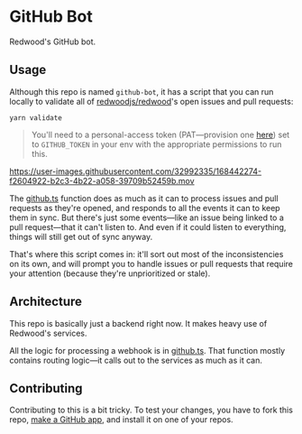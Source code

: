 # GitHub Bot

Redwood's GitHub bot.

## Usage

Although this repo is named `github-bot`, it has a script that you can run locally to validate all of [redwoodjs/redwood](https://github.com/redwoodjs/redwood)'s open issues and pull requests:

```
yarn validate
```

> You'll need to a personal-access token (PAT—provision one [here](https://github.com/settings/tokens)) set to `GITHUB_TOKEN` in your env with the appropriate permissions to run this.

https://user-images.githubusercontent.com/32992335/168442274-f2604922-b2c3-4b22-a058-39709b52459b.mov

The [github.ts](./api/src/functions/github/github.ts) function does as much as it can to process issues and pull requests as they're opened, and responds to all the events it can to keep them in sync.
But there's just some events—like an issue being linked to a pull request—that it can't listen to.
And even if it could listen to everything, things will still get out of sync anyway.

That's where this script comes in: it'll sort out most of the inconsistencies on its own, and will prompt you to handle issues or pull requests that require your attention (because they're unprioritized or stale).

## Architecture

This repo is basically just a backend right now. It makes heavy use of Redwood's services.

All the logic for processing a webhook is in [github.ts](./api/src/functions/github/github.ts).
That function mostly contains routing logic—it calls out to the services as much as it can.

## Contributing

Contributing to this is a bit tricky.
To test your changes, you have to fork this repo, [make a GitHub app](https://github.com/settings/apps), and install it on one of your repos.

